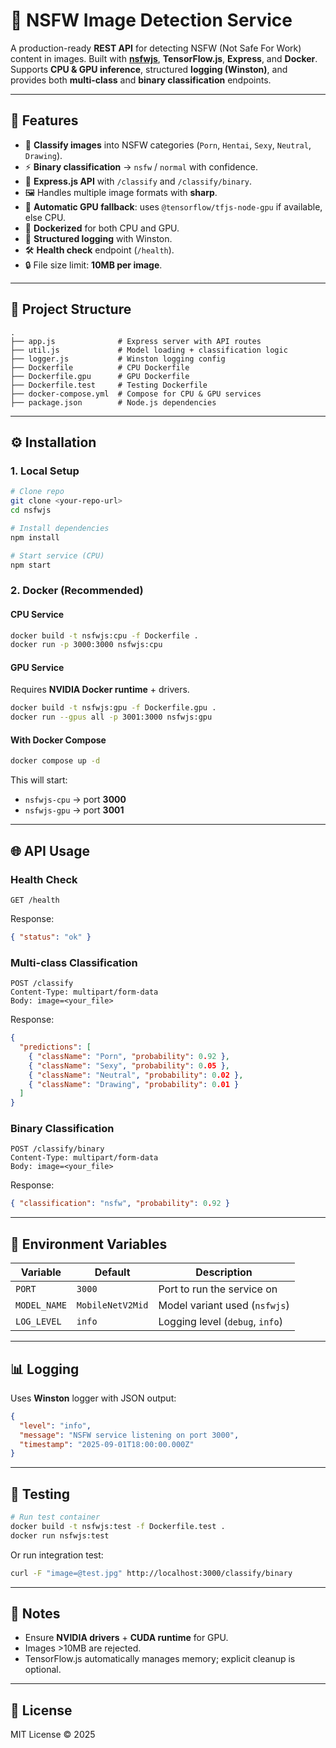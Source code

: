 # 🚀 NSFW Image Detection Service

A production-ready **REST API** for detecting NSFW (Not Safe For Work) content in images.
Built with **[nsfwjs](https://github.com/infinitered/nsfwjs)**, **TensorFlow\.js**, **Express**, and **Docker**.
Supports **CPU & GPU inference**, structured **logging (Winston)**, and provides both **multi-class** and **binary classification** endpoints.

---

## 📌 Features

* 🔎 **Classify images** into NSFW categories (`Porn`, `Hentai`, `Sexy`, `Neutral`, `Drawing`).
* ⚡ **Binary classification** → `nsfw` / `normal` with confidence.
* 🚀 **Express.js API** with `/classify` and `/classify/binary`.
* 🖼️ Handles multiple image formats with **sharp**.
* 🧠 **Automatic GPU fallback**: uses `@tensorflow/tfjs-node-gpu` if available, else CPU.
* 🐳 **Dockerized** for both CPU and GPU.
* 📜 **Structured logging** with Winston.
* 🛠️ **Health check** endpoint (`/health`).
* 🔒 File size limit: **10MB per image**.

---

## 📂 Project Structure

```
.
├── app.js              # Express server with API routes
├── util.js             # Model loading + classification logic
├── logger.js           # Winston logging config
├── Dockerfile          # CPU Dockerfile
├── Dockerfile.gpu      # GPU Dockerfile
├── Dockerfile.test     # Testing Dockerfile
├── docker-compose.yml  # Compose for CPU & GPU services
├── package.json        # Node.js dependencies
```

---

## ⚙️ Installation

### 1. Local Setup

```bash
# Clone repo
git clone <your-repo-url>
cd nsfwjs

# Install dependencies
npm install

# Start service (CPU)
npm start
```

### 2. Docker (Recommended)

#### CPU Service

```bash
docker build -t nsfwjs:cpu -f Dockerfile .
docker run -p 3000:3000 nsfwjs:cpu
```

#### GPU Service

Requires **NVIDIA Docker runtime** + drivers.

```bash
docker build -t nsfwjs:gpu -f Dockerfile.gpu .
docker run --gpus all -p 3001:3000 nsfwjs:gpu
```

#### With Docker Compose

```bash
docker compose up -d
```

This will start:

* `nsfwjs-cpu` → port **3000**
* `nsfwjs-gpu` → port **3001**

---

## 🌐 API Usage

### Health Check

```http
GET /health
```

Response:

```json
{ "status": "ok" }
```

### Multi-class Classification

```http
POST /classify
Content-Type: multipart/form-data
Body: image=<your_file>
```

Response:

```json
{
  "predictions": [
    { "className": "Porn", "probability": 0.92 },
    { "className": "Sexy", "probability": 0.05 },
    { "className": "Neutral", "probability": 0.02 },
    { "className": "Drawing", "probability": 0.01 }
  ]
}
```

### Binary Classification

```http
POST /classify/binary
Content-Type: multipart/form-data
Body: image=<your_file>
```

Response:

```json
{ "classification": "nsfw", "probability": 0.92 }
```

---

## 📝 Environment Variables

| Variable     | Default          | Description                     |
| ------------ | ---------------- | ------------------------------- |
| `PORT`       | `3000`           | Port to run the service on      |
| `MODEL_NAME` | `MobileNetV2Mid` | Model variant used (`nsfwjs`)   |
| `LOG_LEVEL`  | `info`           | Logging level (`debug`, `info`) |

---

## 📊 Logging

Uses **Winston** logger with JSON output:

```json
{
  "level": "info",
  "message": "NSFW service listening on port 3000",
  "timestamp": "2025-09-01T18:00:00.000Z"
}
```

---

## 🧪 Testing

```bash
# Run test container
docker build -t nsfwjs:test -f Dockerfile.test .
docker run nsfwjs:test
```

Or run integration test:

```bash
curl -F "image=@test.jpg" http://localhost:3000/classify/binary
```

---

## 📌 Notes

* Ensure **NVIDIA drivers** + **CUDA runtime** for GPU.
* Images >10MB are rejected.
* TensorFlow\.js automatically manages memory; explicit cleanup is optional.

---

## 📜 License

MIT License © 2025

